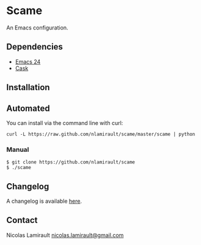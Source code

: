 # Scame

An Emacs configuration.

## Dependencies

- [Emacs 24](http://wikemacs.org/wiki/Installing_Emacs)
- [Cask](https://github.com/cask/cask)


## Installation

## Automated

You can install via the command line with curl:

	curl -L https://raw.github.com/nlamirault/scame/master/scame | python


### Manual

    $ git clone https://github.com/nlamirault/scame
    $ ./scame


## Changelog

A changelog is available [here](ChangeLog.md).


## Contact

Nicolas Lamirault <nicolas.lamirault@gmail.com>
